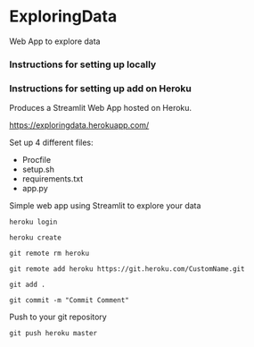 # ExploringData
 Web App to explore data

### Instructions for setting up locally


### Instructions for setting up add on Heroku
Produces a Streamlit Web App hosted on Heroku.

https://exploringdata.herokuapp.com/

Set up 4 different files:

- Procfile
- setup.sh
- requirements.txt
- app.py

Simple web app using Streamlit to explore your data

```shell
heroku login
```

```shell
heroku create
```

```shell
git remote rm heroku
```

```shell
git remote add heroku https://git.heroku.com/CustomName.git
```

```shell
git add .
```

```shell
git commit -m "Commit Comment"
```

Push to your git repository
```shell
git push heroku master
```
